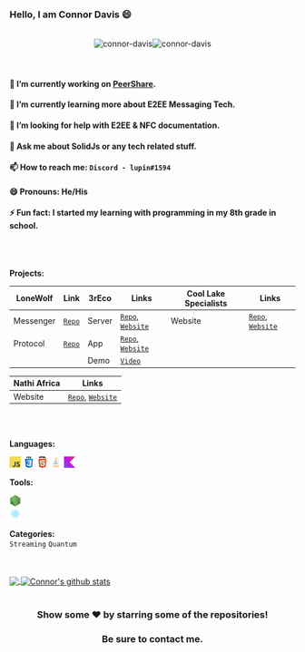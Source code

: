 ### Hello, I am Connor Davis 😄

<br>

<div style="display: flex; justify-content: center; align-items: center;">
<img src="https://img.shields.io/github/stars/connor-davis?affiliations=OWNER&color=gold&logo=github&logoColor=gold&style=for-the-badge" alt="connor-davis" />
<img src="https://img.shields.io/github/followers/connor-davis?color=gold&logo=github&logoColor=gold&style=for-the-badge" alt="connor-davis" />
</div>

<br>
<br>

#### 🔭 I’m currently working on [PeerShare](https://github.com/connor-davis/peershare).
#### 🌱 I’m currently learning more about E2EE Messaging Tech.
#### 🤔 I’m looking for help with E2EE & NFC documentation.
#### 💬 Ask me about SolidJs or any tech related stuff.
#### 📫 How to reach me: `Discord - lupin#1594`
#### 😄 Pronouns: He/His
#### ⚡ Fun fact: I started my learning with programming in my 8th grade in school.

<br>
<br>

**Projects:**  

| LoneWolf | Link | 3rEco | Links | Cool Lake Specialists | Links |
|-------------|------|-------------|------|-------------|------|
|Messenger             |<code>[Repo](https://github.com/connor-davis/lonewolf-messenger)</code>      |Server            |<code>[Repo](https://github.com/connor-davis/threereco-server)</code>, <code>[Website](https://api.3reco.co.za)</code>      |Website             |<code>[Repo](https://github.com/connor-davis/cool-lake-specialists)</code>, <code>[Website](https://coollake.connordavis.tech)</code>      |
|Protocol             |<code>[Repo](https://github.com/connor-davis/lonewolf-protocol)</code>      |App             |<code>[Repo](https://github.com/connor-davis/threereco-app)</code>, <code>[Website](https://3reco.co.za)</code>      |             |      |
|             |      |Demo             |<code>[Video](https://youtu.be/tyx-qDByIcw)</code>      |             |      |

| Nathi Africa | Links |
|--------------|-------|
| Website | <code>[Repo](https://github.com/connor-davis/nathi-africa)</code>, <code>[Website](https://nathiafrica.co.za)</code> |
<br>
<br>

**Languages:**  

<code><img height="20" src="https://raw.githubusercontent.com/github/explore/80688e429a7d4ef2fca1e82350fe8e3517d3494d/topics/javascript/javascript.png"></code>
<code><img height="20" src="https://raw.githubusercontent.com/github/explore/80688e429a7d4ef2fca1e82350fe8e3517d3494d/topics/css/css.png"></code>
<code><img height="20" src="https://raw.githubusercontent.com/github/explore/80688e429a7d4ef2fca1e82350fe8e3517d3494d/topics/html/html.png"></code>
<code><img height="20" src="https://raw.githubusercontent.com/github/explore/80688e429a7d4ef2fca1e82350fe8e3517d3494d/topics/java/java.png"></code>
<code><img height="20" src="https://raw.githubusercontent.com/github/explore/80688e429a7d4ef2fca1e82350fe8e3517d3494d/topics/kotlin/kotlin.png"></code>

**Tools:**  

<code><img height="20" src="https://raw.githubusercontent.com/github/explore/80688e429a7d4ef2fca1e82350fe8e3517d3494d/topics/nodejs/nodejs.png"></code>    
<code><img height="20" src="https://raw.githubusercontent.com/github/explore/80688e429a7d4ef2fca1e82350fe8e3517d3494d/topics/react/react.png"></code>

**Categories:**  
<code>Streaming</code>
<code>Quantum</code>

<br>
<br>

<a href="https://github.com/connor-davis">
  <img align="center" src="https://github-readme-stats.vercel.app/api/top-langs/?username=connor-davis&theme=light&hide_langs_below=1" />
</a>
<a href="https://github.com/connor-davis">
 <img align="center" src="https://github-readme-stats.vercel.app/api?username=connor-davis&show_icons=true&theme=light&line_height=27" alt="Connor's github stats"/>
</a>

<br>
<br>

<div align="center">

### Show some ❤️ by starring some of the repositories!
### Be sure to contact me.

</div>
